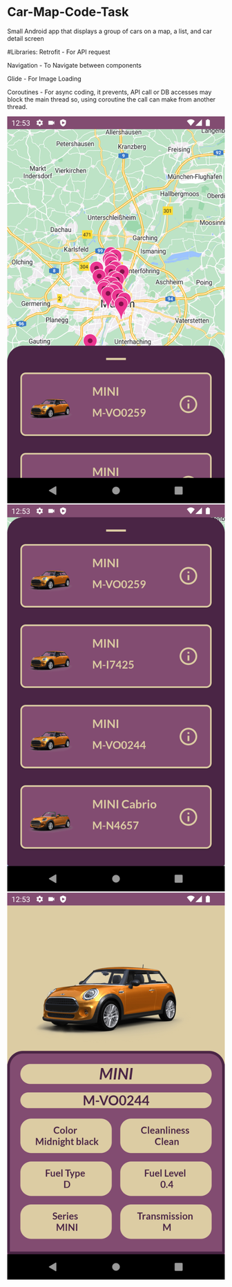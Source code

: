 # Car-Map-Code-Task

Small Android app that displays a group of cars on a map, a list, and car detail screen

#Libraries:
Retrofit - For API request

Navigation - To Navigate between components

Glide - For Image Loading

Coroutines - For async coding, it prevents, API call or DB accesses may block the main thread so, using coroutine the call can make from another thread.

![alt text](https://github.com/eylulnc/Car-Map-Code-Task/blob/main/1.png)
![alt text](https://github.com/eylulnc/Car-Map-Code-Task/blob/main/2.png)
![alt text](https://github.com/eylulnc/Car-Map-Code-Task/blob/main/3.png)
